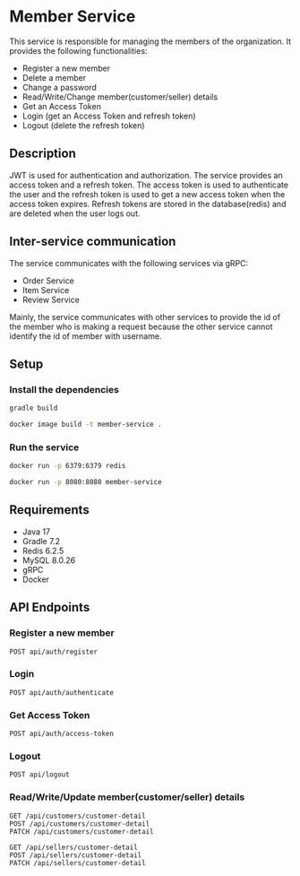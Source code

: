 
# Member Service

This service is responsible for managing the members of the organization. It provides the following functionalities:

- Register a new member
- Delete a member
- Change a password
- Read/Write/Change member(customer/seller) details
- Get an Access Token
- Login (get an Access Token and refresh token)
- Logout (delete the refresh token)


## Description

JWT is used for authentication and authorization. The service provides an access token and a refresh token.
The access token is used to authenticate the user and the refresh token is used to get a new access token when the access token expires.
Refresh tokens are stored in the database(redis) and are deleted when the user logs out.

## Inter-service communication

The service communicates with the following services via gRPC:
- Order Service
- Item Service
- Review Service

Mainly, the service communicates with other services to provide the id of the member who is making a request 
because the other service cannot identify the id of member with username.


## Setup


### Install the dependencies

```bash
gradle build

docker image build -t member-service .


```


### Run the service
    
```bash
docker run -p 6379:6379 redis

docker run -p 8080:8080 member-service
```


## Requirements

- Java 17
- Gradle 7.2
- Redis 6.2.5
- MySQL 8.0.26
- gRPC
- Docker



## API Endpoints

### Register a new member

```http
POST api/auth/register
```

### Login
```http
POST api/auth/authenticate
```

### Get Access Token
```http
POST api/auth/access-token
```

### Logout
```http
POST api/logout
```

### Read/Write/Update member(customer/seller) details

```http
GET /api/customers/customer-detail
POST /api/customers/customer-detail
PATCH /api/customers/customer-detail
```

```http
GET /api/sellers/customer-detail
POST /api/sellers/customer-detail
PATCH /api/sellers/customer-detail
```

